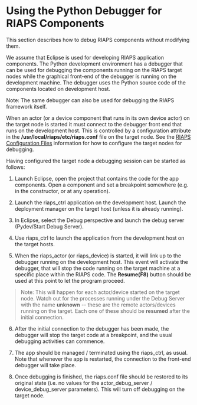 # Using the Python Debugger for RIAPS Components

This section describes how to debug RIAPS components without modifying them.

We assume that Eclipse is used for developing RIAPS application components. The Python
development environment has a debugger that can be used for debugging the components
running on the RIAPS target nodes while the graphical front-end of the debugger is
running on the development machine. The debugger uses the Python source code
of the components located on development host.

Note: The same debugger can also be used for debugging the RIAPS framework itself.

When an actor (or a device component that runs in its own device actor) on the target node
is started it must connect to the debugger front end that runs on the development host.
This is controlled by a configuration attribute in the **/usr/local/riaps/etc/riaps.conf**
file on the target node. See the [RIAPS Configuration Files](https://github.com/RIAPS/riaps-pycom/blob/master/src/riaps/etc/README.md) information for how to configure the target nodes for debugging.

Having configured the target node a debugging session can be started as follows:

1. Launch Eclipse, open the project that contains the code for the app components.
Open a component and set a breakpoint somewhere (e.g. in the constructor, or at any operation).

2. Launch the riaps_ctrl application on the development host. Launch the deployment manager on
the target host (unless it is already running).

3. In Eclipse, select the Debug perspective and launch the debug server (Pydev/Start Debug Server).

4. Use riaps_ctrl to launch the application from the development host on the target hosts.

5. When the riaps_actor (or riaps_device) is started, it will link up to the debugger running
on the development host. This event will activate the debugger, that will stop the code running
on the target machine at a specific place within the RIAPS code. The **Resume(F8)** button should
be used at this point to let the program proceed. <br/>

> Note: This will happen for each actor/device started on the target node. Watch out for the processes running under the Debug Server with the name **unknown** -- these are the remote actors/devices running on the target. Each one of these should be **resumed** after the initial connection.

6. After the initial connection to the debugger has been made, the debugger will stop the target
code at a breakpoint, and the usual debugging activities can commence.

7. The app should be managed / terminated using the riaps_ctrl, as usual. Note that whenever
the app is restarted, the connection to the front-end debugger will take place.

8. Once debugging is finished, the riaps.conf file should be restored to its original state
(i.e. no values for the actor_debug_server / device_debug_server parameters). This will turn off
debugging on the target node.
